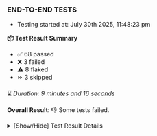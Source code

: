 ### END-TO-END TESTS

- Testing started at: July 30th 2025, 11:48:23 pm

**📦 Test Result Summary**

- ✅ 68 passed
- ❌ 3 failed
- ⚠️ 8 flaked
- ⏩ 3 skipped

⌛ _Duration: 9 minutes and 16 seconds_

**Overall Result**: 👎 Some tests failed.



<details>
    <summary>[Show/Hide] Test Result Details</summary>
    <div markdown="1">

| Test | Browser | Test Case | Tags | Result |
| :---: | :---: | :--- | :---: | :---: |
| 1 | chromium-meshery-provider | Transition to disconnected state and then back to connected state |  | ❌ |
| 2 | chromium-meshery-provider | Transition to ignored state and then back to connected state |  | ➖ |
| 3 | chromium-meshery-provider | Transition to not found state and then back to connected state |  | ➖ |
| 4 | chromium-meshery-provider | Delete Kubernetes cluster connections |  | ➖ |
| 5 | chromium-meshery-provider | Configure Existing Istio adapter through Mesh Adapter URL from Management page | unstable | ⚠️ |
| 6 | chromium-meshery-provider | Connect to Meshery Istio Adapter and configure it |  | ❌ |
| 7 | chromium-meshery-provider | Ping Istio Adapter | unstable | ⚠️ |
| 8 | chromium-local-provider | Configure Existing Istio adapter through Mesh Adapter URL from Management page | unstable | ⚠️ |
| 9 | chromium-local-provider | Connect to Meshery Istio Adapter and configure it |  | ❌ |
| 10 | chromium-local-provider | Ping Istio Adapter | unstable | ⚠️ |

</div>
</details>


<!-- To see the full report, please visit our CI/CD pipeline with reporter. -->